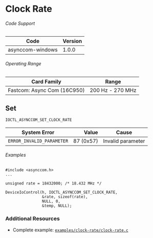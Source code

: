 # Clock Rate

###### Code Support
| Code | Version |
| ---- | ------- |
| asynccom-windows | 1.0.0 |



###### Operating Range
| Card Family | Range |
| ----------- | ----- |
| Fastcom: Async Com (16C950) | 200 Hz - 270 MHz |


## Set
```c
IOCTL_ASYNCCOM_SET_CLOCK_RATE
```

| System Error | Value | Cause |
| ------------ | -----:| ----- |
| `ERROR_INVALID_PARAMETER` | 87 (0x57) | Invalid parameter |

###### Examples
```
#include <asynccom.h>
...

unsigned rate = 18432000; /* 18.432 MHz */

DeviceIoControl(h, IOCTL_ASYNCCOM_SET_CLOCK_RATE,
				&rate, sizeof(rate),
				NULL, 0,
				&temp, NULL);
```


### Additional Resources
- Complete example: [`examples/clock-rate/clock-rate.c`](../examples/clock-rate/clock-rate.c)
